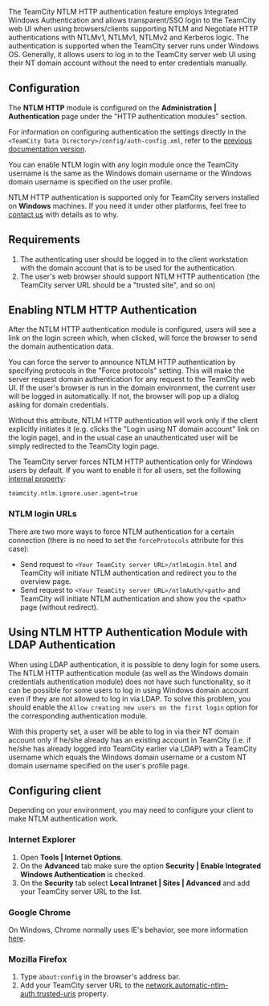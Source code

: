 [//]: # (title: NTLM HTTP Authentication)
[//]: # (auxiliary-id: NTLM HTTP Authentication)

The TeamCity NTLM HTTP authentication feature employs Integrated Windows Authentication and allows transparent/SSO login to the TeamCity web UI when using browsers/clients supporting NTLM and Negotiate HTTP authentications with NTLMv1, NTLMv1, NTLMv2 and Kerberos logic. The authentication is supported when the TeamCity server runs under Windows OS. Generally, it allows users to log in to the TeamCity server web UI using their NT domain account without the need to enter credentials manually.

## Configuration

The __NTLM HTTP__ module is configured on the __Administration | Authentication__ page under the "HTTP authentication modules" section.

<tip>

For information on configuring authentication the settings directly in the `<TeamCity Data Directory>/config/auth-config.xml`, refer to the [previous documentation version](https://confluence.jetbrains.com/display/TCD8/NTLM+HTTP+Authentication).
</tip>

You can enable NTLM login with any login module once the TeamCity username is the same as the Windows domain username or the Windows domain username is specified on the user profile.

<note>

NTLM HTTP authentication is supported only for TeamCity servers installed on __Windows__ machines. If you need it under other platforms, feel free to [contact us](mailto:teamcity-support@jetbrains.com) with details as to why.
</note>


[//]: # (Internal note. Do not delete. "NTLM HTTP Authenticationd226e47.txt")    

## Requirements

1. The authenticating user should be logged in to the client workstation with the domain account that is to be used for the authentication.
2. The user's web browser should support NTLM HTTP authentication (the TeamCity server URL should be a "trusted site", and so on)

## Enabling NTLM HTTP Authentication

After the NTLM HTTP authentication module is configured, users will see a link on the login screen which, when clicked, will force the browser to send the domain authentication data.

 You can force the server to announce NTLM HTTP authentication by specifying protocols in the "Force protocols" setting. This will make the server request domain authentication for any request to the TeamCity web UI. If the user's browser is run in the domain environment, the current user will be logged in automatically. If not, the browser will pop up a dialog asking for domain credentials.

Without this attribute, NTLM HTTP authentication will work only if the client explicitly initiates it (e.g. clicks the "Login using NT domain account" link on the login page), and in the usual case an unauthenticated user will be simply redirected to the TeamCity login page.

[//]: # (Internal note. Do not delete. "NTLM HTTP Authenticationd226e74.txt")

The TeamCity server forces NTLM HTTP authentication only for Windows users by default. If you want to enable it for all users, set the following [internal property](configuring-teamcity-server-startup-properties.md):

```
teamcity.ntlm.ignore.user.agent=true

```

### NTLM login URLs

There are two more ways to force NTLM authentication for a certain connection (there is no need to set the `forceProtocols` attribute for this case):
* Send request to `<Your TeamCity server URL>/ntlmLogin.html` and TeamCity will initiate NTLM authentication and redirect you to the overview page.
* Send request to `<Your TeamCity server URL>/ntlmAuth/<path>` and TeamCity will initiate NTLM authentication and show you the &lt;path&gt; page (without redirect).

## Using NTLM HTTP Authentication Module with LDAP Authentication

When using LDAP authentication, it is possible to deny login for some users. The NTLM HTTP authentication module (as well as the Windows domain credentials authentication module) does not have such functionality, so it can be possible for some users to log in using Windows domain account even if they are not allowed to log in via LDAP. To solve this problem, you should enable the `Allow creating new users on the first login` option for the corresponding authentication module.

With this property set, a user will be able to log in via their NT domain account only if he/she already has an existing account in TeamCity (i.e. if he/she has already logged into TeamCity earlier via LDAP) with a TeamCity username which equals the Windows domain username or a custom NT domain username specified on the user's profile page.

## Configuring client

Depending on your environment, you may need to configure your client to make NTLM authentication work.

### Internet Explorer

1. Open __Tools | Internet Options__.
2. On the __Advanced__ tab make sure the option __Security | Enable Integrated Windows Authentication__ is checked.
3. On the __Security__ tab select __Local Intranet | Sites | Advanced__ and add your TeamCity server URL to the list.

### Google Chrome

On Windows, Chrome normally uses IE's behavior, see more information [here](http://dev.chromium.org/developers/design-documents/http-authentication).

### Mozilla Firefox

1. Type `about:config` in the browser's address bar.
2. Add your TeamCity server URL to the [network.automatic-ntlm-auth.trusted-uris](http://kb.mozillazine.org/Network.automatic-ntlm-auth.trusted-uris) property.

[//]: # (Internal note. Do not delete. "NTLM HTTP Authenticationd226e165.txt")
